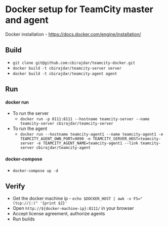 # Docker setup for TeamCity master and agent

Docker installation - https://docs.docker.com/engine/installation/

## Build
- ```git clone git@github.com:cbirajdar/teamcity-docker.git```
- ```docker build -t cbirajdar/teamcity-server server```
- ```docker build -t cbirajdar/teamcity-agent agent```

## Run

#### docker run
- To run the server
  - ```docker run -p 8111:8111 --hostname teamcity-server --name teamcity-server cbirajdar/teamcity-server```
- To run the agent
  - ```docker run --hostname teamcity-agent1 --name teamcity-agent1 -e TEAMCITY_AGENT_OWN_PORT=9090 -e TEAMCITY_SERVER_HOST=teamcity-server -e TEAMCITY_AGENT_NAME=teamcity-agent1 --link teamcity-server cbirajdar/teamcity-agent```

#### docker-compose
- ```docker-compose up -d```

## Verify
- Get the docker machine ip - ```echo $DOCKER_HOST | awk -v FS="(tcp://|:)" '{print $2}'```
- Open ```http://${docker-machine-ip}:8111/``` in your browser
- Accept license agreement, authorize agents
- Run builds
